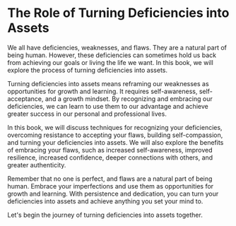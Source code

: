 The Role of Turning Deficiencies into Assets
==========================================================

We all have deficiencies, weaknesses, and flaws. They are a natural part of being human. However, these deficiencies can sometimes hold us back from achieving our goals or living the life we want. In this book, we will explore the process of turning deficiencies into assets.

Turning deficiencies into assets means reframing our weaknesses as opportunities for growth and learning. It requires self-awareness, self-acceptance, and a growth mindset. By recognizing and embracing our deficiencies, we can learn to use them to our advantage and achieve greater success in our personal and professional lives.

In this book, we will discuss techniques for recognizing your deficiencies, overcoming resistance to accepting your flaws, building self-compassion, and turning your deficiencies into assets. We will also explore the benefits of embracing your flaws, such as increased self-awareness, improved resilience, increased confidence, deeper connections with others, and greater authenticity.

Remember that no one is perfect, and flaws are a natural part of being human. Embrace your imperfections and use them as opportunities for growth and learning. With persistence and dedication, you can turn your deficiencies into assets and achieve anything you set your mind to.

Let's begin the journey of turning deficiencies into assets together.
